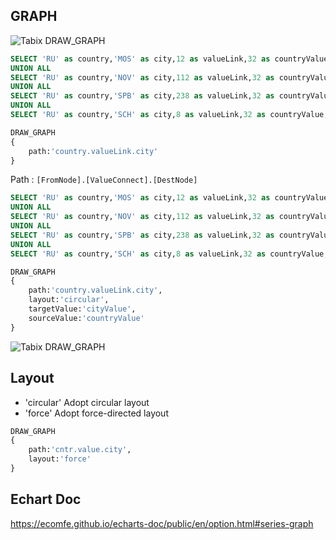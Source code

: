## GRAPH


![Tabix DRAW_GRAPH](/img/DRAW_GRAPH/DRAW_GRAPH_only.png)


```sql
SELECT 'RU' as country,'MOS' as city,12 as valueLink,32 as countryValue,50 as cityValue
UNION ALL
SELECT 'RU' as country,'NOV' as city,112 as valueLink,32 as countryValue,12 as cityValue
UNION ALL
SELECT 'RU' as country,'SPB' as city,238 as valueLink,32 as countryValue,30 as cityValue
UNION ALL
SELECT 'RU' as country,'SCH' as city,8 as valueLink,32 as countryValue,10 as cityValue

DRAW_GRAPH
{
    path:'country.valueLink.city'
}
```


Path : `[FromNode].[ValueConnect].[DestNode]`




```sql
SELECT 'RU' as country,'MOS' as city,12 as valueLink,32 as countryValue,50 as cityValue
UNION ALL
SELECT 'RU' as country,'NOV' as city,112 as valueLink,32 as countryValue,12 as cityValue
UNION ALL
SELECT 'RU' as country,'SPB' as city,238 as valueLink,32 as countryValue,30 as cityValue
UNION ALL
SELECT 'RU' as country,'SCH' as city,8 as valueLink,32 as countryValue,10 as cityValue

DRAW_GRAPH
{
    path:'country.valueLink.city',
    layout:'circular',
    targetValue:'cityValue',
    sourceValue:'countryValue'
}
```


![Tabix DRAW_GRAPH](/img/DRAW_GRAPH/DRAW_GRAPH_values.png)

## Layout

* 'circular' Adopt circular layout
* 'force' Adopt force-directed layout

```sql
DRAW_GRAPH
{
    path:'cntr.value.city',
    layout:'force'
}
```


## Echart Doc

https://ecomfe.github.io/echarts-doc/public/en/option.html#series-graph

